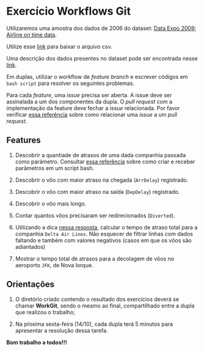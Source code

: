 # Exercício Workflows Git

Utilizaremos uma amostra dos dados de 2006 do dataset: [Data Expo 2009: Airline on time
data](https://doi.org/10.7910/DVN/HG7NV7).

Utilize esse [link](https://raw.githubusercontent.com/ai2-education-fiep-turma-4/01-preparacao-do-ambiente/main/exercicios/Aula5/data/2006-sample.csv) para baixar o arquivo csv.

Uma descrição dos dados presentes no dataset pode ser encontrada nesse
[link](http://stat-computing.org/dataexpo/2009/the-data.html).

Em duplas, utilizar o workflow de *feature branch* e escrever códigos em `bash script` para resolver os seguintes problemas.

Para cada *feature*, uma *issue* precisa ser aberta. A issue deve ser assinalada a um dos componentes da dupla. O *pull request* com a implementação da feature deve fechar a *issue* relacionada. Por favor verificar [essa referência](https://docs.github.com/en/github/managing-your-work-on-github/linking-a-pull-request-to-an-issue#linking-a-pull-request-to-an-issue-using-a-keyword) sobre como relacionar uma *issue* a um *pull request*.

## Features

1. Descobrir a quantiade de atrasos de uma dada companhia passada como parâmetro. Consultar [essa referência](https://tecadmin.net/tutorial/bash-scripting/bash-command-arguments/) sobre como criar e receber parâmetros em um script bash.


1. Descobrir o vôo com maior atraso na chegada (`ArrDelay`) registrado.

1. Descobrir o vôo com maior atraso na saída (`DepDelay`) registrado.

1. Descobrir o vôo mais longo.

1. Contar quantos vôos precisaram ser redirecionados (`Diverted`).

1. Utilizando a dica [nessa resposta](https://stackoverflow.com/a/3096575), calcular o tempo de atraso total para a companhia `Delta Air Lines`. Não esquecer de filtrar linhas com dados faltando e também com valores negativos (casos em que os vôos são adiantados) 

1. Mostrar o tempo total de atrasos para a decolagem de vôos no aeroporto `JFK`, de Nova Iorque.

## Orientações

1. O diretório criado contendo o resultado dos exercícios deverá se chamar **WorkGit**, sendo o mesmo ao final, compartilhado entre a dupla que realizou o trabalho;

1. Na pŕoxima sexta-feira (14/10), cada dupla terá 5 minutos para apresentar a resolução dessa tarefa.

**Bom trabalho a todos!!!**


